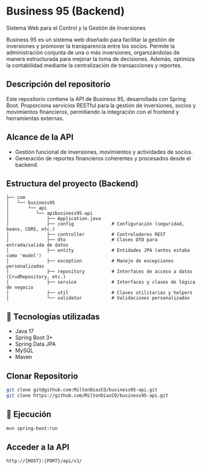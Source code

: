# Business 95 (Backend)
Sistema Web para el Control y la Gestión de Inversiones

Business 95 es un sistema web diseñado para facilitar la gestión de inversiones y promover la transparencia entre los socios. Permite la administración conjunta de una o más inversiones, organizándolas de manera estructurada para mejorar la toma de decisiones. Además, optimiza la contabilidad mediante la centralización de transacciones y reportes.

## Descripción del repositorio
Este repositorio contiene la API de Business 95, desarrollada con Spring Boot. Proporciona servicios RESTful para la gestión de inversiones, socios y movimientos financieros, permitiendo la integración con el frontend y herramientas externas.

## Alcance de la API
- Gestión funcional de inversiones, movimientos y actividades de socios.
- Generación de reportes financieros coherentes y procesados desde el backend.

## Estructura del proyecto (Backend)
```
├── com
│   └── business95
│       └── api
│          └── apibusiness95-api
│              ├── Application.java
│              ├── config              # Configuración (seguridad, beans, CORS, etc.)
│              ├── controller          # Controladores REST
│              ├── dto                 # Clases DTO para entrada/salida de datos
│              ├── entity              # Entidades JPA (antes estaba como 'model')
│              ├── exception           # Manejo de excepciones personalizadas
│              ├── repository          # Interfaces de acceso a datos (CrudRepository, etc.)
│              ├── service             # Interfaces y clases de lógica de negocio
│              ├── util                # Clases utilitarias y helpers
│              └── validator           # Validaciones personalizadas

```

## 🧪 Tecnologías utilizadas
- Java 17
- Spring Boot 3+
- Spring Data JPA
- MySQL
- Maven

## Clonar Repositorio
```bash
git clone git@github.com:MiltonDiazCO/business95-api.git
git clone https://github.com/MiltonDiazCO/business95-api.git
```

## 🚀 Ejecución
```bash
mvn spring-boot:run
```

## Acceder a la API
```bash
http://{HOST}:{PORT}/api/v1/
```